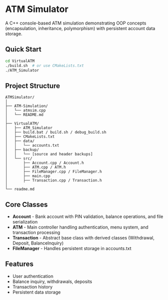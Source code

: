 # ATM Simulator

A C++ console-based ATM simulation demonstrating OOP concepts (encapsulation, inheritance, polymorphism) with persistent account data storage.

## Quick Start
```bash
cd VirtualATM
./build.sh  # or use CMakeLists.txt
./ATM_Simulator
```

## Project Structure
```
ATMSimulator/
│
├── ATM-Simulation/
│   └── atmsim.cpp
│   └── README.md
│
├── VirtualATM/
│   ├── ATM_Simulator
│   ├── build.bat / build.sh / debug_build.sh
│   ├── CMakeLists.txt
│   ├── data/
│   │   └── accounts.txt
│   ├── backup/
│   │   └── [source and header backups]
│   └── src/
│       ├── Account.cpp / Account.h
│       ├── ATM.cpp / ATM.h
│       ├── FileManager.cpp / FileManager.h
│       ├── main.cpp
│       ├── Transaction.cpp / Transaction.h
│
└── readme.md
```

## Core Classes

- **Account** - Bank account with PIN validation, balance operations, and file serialization
- **ATM** - Main controller handling authentication, menu system, and transaction processing
- **Transaction** - Abstract base class with derived classes (Withdrawal, Deposit, BalanceInquiry)
- **FileManager** - Handles persistent storage in accounts.txt

## Features
- User authentication
- Balance inquiry, withdrawals, deposits
- Transaction history
- Persistent data storage